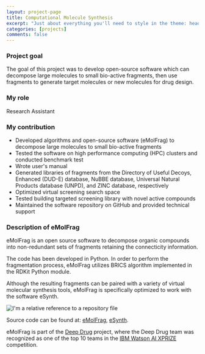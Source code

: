 ```yaml
---
layout: project-page
title: Computational Molecule Synthesis
excerpt: "Just about everything you'll need to style in the theme: headings, paragraphs, blockquotes, tables, code blocks, and more."
categories: [projects]
comments: false
---
```


### Project goal
The goal of this project was to develop open-source software which can decompose large molecules to small bio-active fragments, then use fragments to generate target molecules or new molecules for drug design.

### My role
Research Assistant

### My contribution

* Developed algorithms and open-source software (eMolFrag) to decompose large molecules to small bio-active fragments
* Tested the software on high performance computing (HPC) clusters and conducted benchmark test
* Wrote user's manual
* Generated libraries of fragments from the Directory of Useful Decoys, Enhanced (DUD-E) database, NuBBE database, Universal Natural Products database (UNPD), and ZINC database, respectively
* Optimized virtual screening search space
* Tested building targeted screening library with novel active compounds
* Maintained the software repository on GitHub and provided technical support

### Description of eMolFrag

eMolFrag is an open source software to decompose organic compounds into non-redundant sets of fragments retaining the connecticity information.

The code has been developed in Python. In order to perform the fragmentation process, eMolFrag utilizes BRICS algorithm implemented in the RDKit Python module.

Although the resulting fragments can be paired with a variety of virtual molecular synthesis tools, eMolFrag is specifically optimized to work with the software eSynth.


![I'm a relative reference to a repository file](../../Pics/computational_molecule_synthesis/Abstract.png)

Source code can be found at: [eMolFrag](https://github.com/liutairan/eMolFrag), [eSynth](https://github.com/liutairan/eSynth).    

eMolFrag is part of the [Deep Drug](https://www.deepdrug.org/) project, where the Deep Drug team was recognized as one of the top 10 teams in the [IBM Watson AI XPRIZE](https://www.xprize.org/articles/30-teams-advance-in-5m-ibm-watson-ai-xprize) competition.

